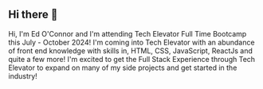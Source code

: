 ## Hi there 👋

<!--
**ejoc1103/ejoc1103** is a ✨ _special_ ✨ repository because its `README.md` (this file) appears on your GitHub profile.

Here are some ideas to get you started:

- 🔭 I’m currently working on ...
- 🌱 I’m currently learning ...
- 👯 I’m looking to collaborate on ...
- 🤔 I’m looking for help with ...
- 💬 Ask me about ...
- 📫 How to reach me: ...
- 😄 Pronouns: ...
- ⚡ Fun fact: ...
-->
Hi, I'm Ed O'Connor and I'm attending Tech Elevator Full Time Bootcamp this July - October 2024!
I'm coming into Tech Elevator with an abundance of front end knowledge with skills in, HTML, CSS, JavaScript, ReactJs and quite a few more!
I'm excited to get the Full Stack Experience through Tech Elevator to expand on many of my side projects and get started in the industry!

